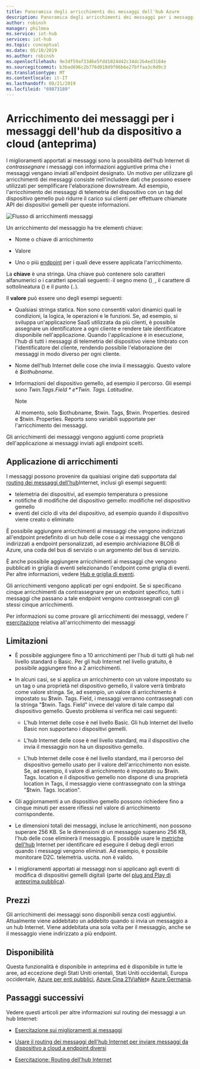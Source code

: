 ```yaml
---
title: Panoramica degli arricchimenti dei messaggi dell'hub Azure
description: Panoramica degli arricchimenti dei messaggi per i messaggi dell'hub Azure
author: robinsh
manager: philmea
ms.service: iot-hub
services: iot-hub
ms.topic: conceptual
ms.date: 05/10/2019
ms.author: robinsh
ms.openlocfilehash: 9e3df59af33d6e5fdd1024d42c34dc2b4ed3184e
ms.sourcegitcommit: b3bad696c2b776d018d9f06b6e27bffaa3c0d9c3
ms.translationtype: MT
ms.contentlocale: it-IT
ms.lasthandoff: 08/21/2019
ms.locfileid: "69873189"
---
```

# <a name="message-enrichments-for-device-to-cloud-iot-hub-messages-preview"></a>Arricchimento dei messaggi per i messaggi dell'hub da dispositivo a cloud (anteprima)

I miglioramenti apportati ai messaggi sono la possibilità dell'hub Internet di *contrassegnare* i messaggi con informazioni aggiuntive prima che i messaggi vengano inviati all'endpoint designato. Un motivo per utilizzare gli arricchimenti dei messaggi consiste nell'includere dati che possono essere utilizzati per semplificare l'elaborazione downstream. Ad esempio, l'arricchimento dei messaggi di telemetria del dispositivo con un tag del dispositivo gemello può ridurre il carico sui clienti per effettuare chiamate API dei dispositivi gemelli per queste informazioni.

![Flusso di arricchimenti messaggi](./media/iot-hub-message-enrichments-overview/message-enrichments-flow.png)

Un arricchimento del messaggio ha tre elementi chiave:

* Nome o chiave di arricchimento

* Valore

* Uno o più [endpoint](iot-hub-devguide-endpoints.md) per i quali deve essere applicata l'arricchimento.

La **chiave** è una stringa. Una chiave può contenere solo caratteri alfanumerici o i caratteri speciali seguenti:`-`il segno meno ()`_`, il carattere di sottolineatura () e il punto (`.`).

Il **valore** può essere uno degli esempi seguenti:

* Qualsiasi stringa statica. Non sono consentiti valori dinamici quali le condizioni, la logica, le operazioni e le funzioni. Se, ad esempio, si sviluppa un'applicazione SaaS utilizzata da più clienti, è possibile assegnare un identificatore a ogni cliente e rendere tale identificatore disponibile nell'applicazione. Quando l'applicazione è in esecuzione, l'hub di tutti i messaggi di telemetria del dispositivo viene timbrato con l'identificatore del cliente, rendendo possibile l'elaborazione dei messaggi in modo diverso per ogni cliente.

* Nome dell'hub Internet delle cose che invia il messaggio. Questo valore è *$iothubname*.

* Informazioni del dispositivo gemello, ad esempio il percorso. Gli esempi sono *$Twin. Tags. Field* e *$Twin. Tags. Latitudine*.

   > [!NOTE]
   > Al momento, solo $iothubname, $twin. Tags, $twin. Properties. desired e $twin. Properties. Reports sono variabili supportate per l'arricchimento dei messaggi.

Gli arricchimenti dei messaggi vengono aggiunti come proprietà dell'applicazione ai messaggi inviati agli endpoint scelti.  

## <a name="applying-enrichments"></a>Applicazione di arricchimenti

I messaggi possono provenire da qualsiasi origine dati supportata dal [routing dei messaggi dell'hub](iot-hub-devguide-messages-d2c.md)Internet, inclusi gli esempi seguenti:

* telemetria dei dispositivi, ad esempio temperatura o pressione
* notifiche di modifiche del dispositivo gemello: modifiche nel dispositivo gemello
* eventi del ciclo di vita del dispositivo, ad esempio quando il dispositivo viene creato o eliminato

È possibile aggiungere arricchimenti ai messaggi che vengono indirizzati all'endpoint predefinito di un hub delle cose o ai messaggi che vengono indirizzati a endpoint personalizzati, ad esempio archiviazione BLOB di Azure, una coda del bus di servizio o un argomento del bus di servizio.

È anche possibile aggiungere arricchimenti ai messaggi che vengono pubblicati in griglia di eventi selezionando l'endpoint come griglia di eventi. Per altre informazioni, vedere [Hub e griglia di eventi](iot-hub-event-grid.md).

Gli arricchimenti vengono applicati per ogni endpoint. Se si specificano cinque arricchimenti da contrassegnare per un endpoint specifico, tutti i messaggi che passano a tale endpoint vengono contrassegnati con gli stessi cinque arricchimenti.

Per informazioni su come provare gli arricchimenti dei messaggi, vedere l' [esercitazione](tutorial-message-enrichments.md) relativa all'arricchimento dei messaggi

## <a name="limitations"></a>Limitazioni

* È possibile aggiungere fino a 10 arricchimenti per l'hub di tutti gli hub nel livello standard o Basic. Per gli hub Internet nel livello gratuito, è possibile aggiungere fino a 2 arricchimenti.

* In alcuni casi, se si applica un arricchimento con un valore impostato su un tag o una proprietà nel dispositivo gemello, il valore verrà timbrato come valore stringa. Se, ad esempio, un valore di arricchimento è impostato su $twin. Tags. Field, i messaggi verranno contrassegnati con la stringa "$twin. Tags. Field" invece del valore di tale campo dal dispositivo gemello. Questo problema si verifica nei casi seguenti:

   * L'hub Internet delle cose è nel livello Basic. Gli hub Internet del livello Basic non supportano i dispositivi gemelli.

   * L'hub Internet delle cose è nel livello standard, ma il dispositivo che invia il messaggio non ha un dispositivo gemello.

   * L'hub Internet delle cose è nel livello standard, ma il percorso del dispositivo gemello usato per il valore dell'arricchimento non esiste. Se, ad esempio, il valore di arricchimento è impostato su $twin. Tags. location e il dispositivo gemello non dispone di una proprietà location in Tags, il messaggio viene contrassegnato con la stringa "$twin. Tags. location". 

* Gli aggiornamenti a un dispositivo gemello possono richiedere fino a cinque minuti per essere riflessi nel valore di arricchimento corrispondente.

* Le dimensioni totali dei messaggi, incluse le arricchimenti, non possono superare 256 KB. Se le dimensioni di un messaggio superano 256 KB, l'hub delle cose eliminerà il messaggio. È possibile usare le [metriche dell'hub](iot-hub-metrics.md) Internet per identificare ed eseguire il debug degli errori quando i messaggi vengono eliminati. Ad esempio, è possibile monitorare D2C. telemetria. uscita. non è valido.

* I miglioramenti apportati ai messaggi non si applicano agli eventi di modifica di dispositivi gemelli digitali (parte del [plug and Play di anteprima pubblica](../iot-pnp/overview-iot-plug-and-play.md)).

## <a name="pricing"></a>Prezzi

Gli arricchimenti dei messaggi sono disponibili senza costi aggiuntivi. Attualmente viene addebitato un addebito quando si invia un messaggio a un hub Internet. Viene addebitata una sola volta per il messaggio, anche se il messaggio viene indirizzato a più endpoint.

## <a name="availability"></a>Disponibilità

Questa funzionalità è disponibile in anteprima ed è disponibile in tutte le aree, ad eccezione degli Stati Uniti orientali, Stati Uniti occidentali, Europa occidentale, [Azure per enti pubblici](/azure/azure-government/documentation-government-welcome), [Azure Cina 21ViaNet](/azure/china)e [Azure Germania](https://azure.microsoft.com/global-infrastructure/germany/).

## <a name="next-steps"></a>Passaggi successivi

Vedere questi articoli per altre informazioni sul routing dei messaggi a un hub Internet:

* [Esercitazione sui miglioramenti ai messaggi](tutorial-message-enrichments.md)

* [Usare il routing dei messaggi dell'hub Internet per inviare messaggi da dispositivo a cloud a endpoint diversi](iot-hub-devguide-messages-d2c.md)

* [Esercitazione: Routing dell'hub Internet](tutorial-routing.md)

